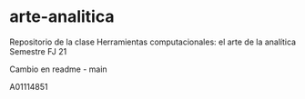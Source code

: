 # arte-analitica
Repositorio de la clase Herramientas computacionales: el arte de la analítica  Semestre FJ 21



Cambio en readme - main

A01114851